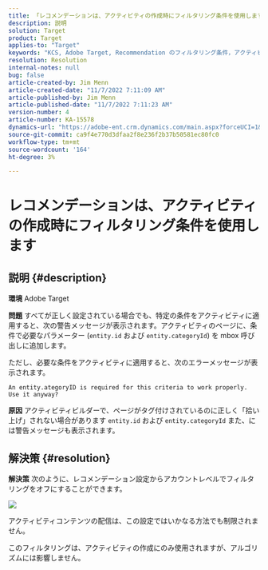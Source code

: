 ```yaml
---
title: 「レコメンデーションは、アクティビティの作成時にフィルタリング条件を使用します」
description: 説明
solution: Target
product: Target
applies-to: "Target"
keywords: "KCS, Adobe Target, Recommendation のフィルタリング条件，アクティビティの作成，アクティビティ URL，エンティティ， categoryID, entity.id, entity.categoryId"
resolution: Resolution
internal-notes: null
bug: false
article-created-by: Jim Menn
article-created-date: "11/7/2022 7:11:09 AM"
article-published-by: Jim Menn
article-published-date: "11/7/2022 7:11:23 AM"
version-number: 4
article-number: KA-15578
dynamics-url: "https://adobe-ent.crm.dynamics.com/main.aspx?forceUCI=1&pagetype=entityrecord&etn=knowledgearticle&id=f069e259-6b5e-ed11-9561-6045bd0065f9"
source-git-commit: ca9f4e770d3dfaa2f8e236f2b37b50581ec80fc0
workflow-type: tm+mt
source-wordcount: '164'
ht-degree: 3%

---
```


# レコメンデーションは、アクティビティの作成時にフィルタリング条件を使用します

## 説明 {#description}


<b>環境</b>
Adobe Target

<b>問題</b>
すべてが正しく設定されている場合でも、特定の条件をアクティビティに適用すると、次の警告メッセージが表示されます。アクティビティのページに、条件で必要なパラメーター (`entity.id` および `entity.categoryId`) を mbox 呼び出しに追加します。

ただし、必要な条件をアクティビティに適用すると、次のエラーメッセージが表示されます。


```
An entity.ategoryID is required for this criteria to work properly. Use it anyway?
```


<b>原因</b>
アクティビティビルダーで、ページがタグ付けされているのに正しく「拾い上げ」されない場合があります `entity.id` および `entity.categoryId` また、には警告メッセージも表示されます。




## 解決策 {#resolution}


<b>解決策</b>
次のように、レコメンデーション設定からアカウントレベルでフィルタリングをオフにすることができます。

![](http://omniture.custhelp.com/ci/inlineImage/get/3041012/5090ecb0bec7673ef3ad943bd35f9095)

アクティビティコンテンツの配信は、この設定ではいかなる方法でも制限されません。

このフィルタリングは、アクティビティの作成にのみ使用されますが、アルゴリズムには影響しません。
